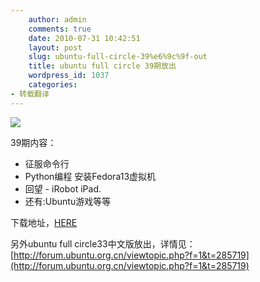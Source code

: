```yaml
---
    author: admin
    comments: true
    date: 2010-07-31 10:42:51
    layout: post
    slug: ubuntu-full-circle-39%e6%9c%9f-out
    title: ubuntu full circle 39期放出
    wordpress_id: 1037
    categories:
- 转载翻译
---
```


![](http://dl.fullcirclemagazine.org/issue39_en-cover.jpg)

39期内容：

* 征服命令行
* Python编程 安装Fedora13虚拟机
* 回望 - iRobot iPad.  
* 还有:Ubuntu游戏等等

下载地址，[HERE](http://fullcirclemagazine.org/issue-39/)

另外ubuntu full circle33中文版放出，详情见：[http://forum.ubuntu.org.cn/viewtopic.php?f=1&t=285719](http://forum.ubuntu.org.cn/viewtopic.php?f=1&t=285719)

